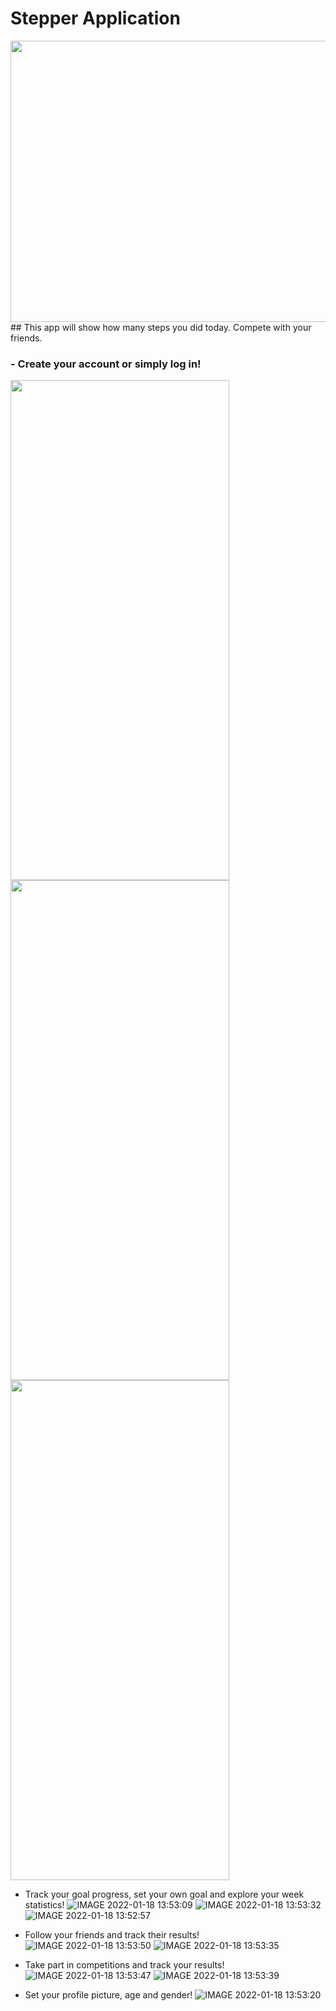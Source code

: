 # Stepper Application
<img src="https://user-images.githubusercontent.com/84673954/149951390-43ef051f-c068-4ccf-a338-57cca31d5524.png" width="800" height="450">
## This app will show how many steps you did today. Compete with your friends.

### - Create your account or simply log in!
<img src="https://user-images.githubusercontent.com/84673954/149925522-d132a67c-ea8a-4b17-b02c-fb1ca3a47a02.png" width="350" height="800"><img src="https://user-images.githubusercontent.com/84673954/149925543-ac3bbc32-20eb-445f-ae8d-9cd670db5fd1.jpg" width="350" height="800"><img src="https://user-images.githubusercontent.com/84673954/149925547-e3744fb8-711e-44e7-9044-05bc1408f0d1.jpg" width="350" height="800">

- Track your goal progress, set your own goal and explore your week statistics!
![IMAGE 2022-01-18 13:53:09](https://user-images.githubusercontent.com/84673954/149926387-033a7311-97c7-4a19-9627-0d50344c6cc6.jpg)
![IMAGE 2022-01-18 13:53:32](https://user-images.githubusercontent.com/84673954/149926418-e46e1992-7731-400f-8ed4-006521ee612d.jpg)
![IMAGE 2022-01-18 13:52:57](https://user-images.githubusercontent.com/84673954/149926388-1d600900-e8a8-44c6-a9af-fb5c43a9779f.jpg)

- Follow your friends and track their results!
![IMAGE 2022-01-18 13:53:50](https://user-images.githubusercontent.com/84673954/149926508-1f5f1a7e-dac8-48dd-a908-d57bf8b042d2.jpg)
![IMAGE 2022-01-18 13:53:35](https://user-images.githubusercontent.com/84673954/149926532-12cc9e93-01ba-4b27-bbaa-881b1374a29e.jpg)

- Take part in competitions and track your results!
![IMAGE 2022-01-18 13:53:47](https://user-images.githubusercontent.com/84673954/149926762-0865e30b-e5f5-40b0-afa8-a1f4b41d0722.jpg)
![IMAGE 2022-01-18 13:53:39](https://user-images.githubusercontent.com/84673954/149926761-f23eb578-583f-4263-a90d-8fdeb346e839.jpg)

- Set your profile picture, age and gender!
![IMAGE 2022-01-18 13:53:20](https://user-images.githubusercontent.com/84673954/149926823-1cddb8cd-dbd6-411a-bda6-82fd178b3e5e.jpg)
